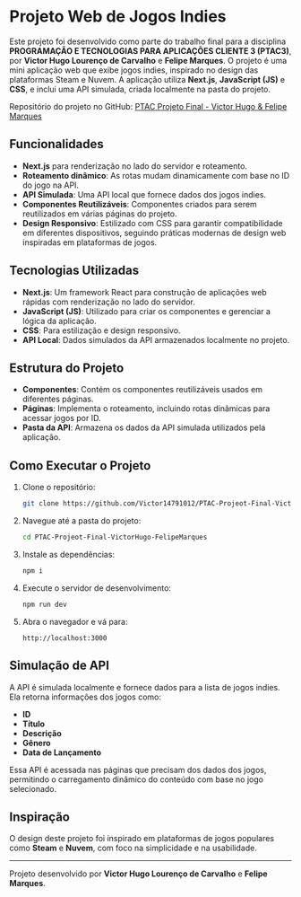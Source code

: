 
# Projeto Web de Jogos Indies

Este projeto foi desenvolvido como parte do trabalho final para a disciplina **PROGRAMAÇÃO E TECNOLOGIAS PARA APLICAÇÕES CLIENTE 3 (PTAC3)**, por **Victor Hugo Lourenço de Carvalho** e **Felipe Marques**. O projeto é uma mini aplicação web que exibe jogos indies, inspirado no design das plataformas Steam e Nuvem. A aplicação utiliza **Next.js**, **JavaScript (JS)** e **CSS**, e inclui uma API simulada, criada localmente na pasta do projeto.

Repositório do projeto no GitHub: [PTAC Projeto Final - Victor Hugo & Felipe Marques](https://github.com/Victor14791012/PTAC-Projeot-Final-VictorHugo-FelipeMarques)

## Funcionalidades

- **Next.js** para renderização no lado do servidor e roteamento.
- **Roteamento dinâmico**: As rotas mudam dinamicamente com base no ID do jogo na API.
- **API Simulada**: Uma API local que fornece dados dos jogos indies.
- **Componentes Reutilizáveis**: Componentes criados para serem reutilizados em várias páginas do projeto.
- **Design Responsivo**: Estilizado com CSS para garantir compatibilidade em diferentes dispositivos, seguindo práticas modernas de design web inspiradas em plataformas de jogos.

## Tecnologias Utilizadas

- **Next.js**: Um framework React para construção de aplicações web rápidas com renderização no lado do servidor.
- **JavaScript (JS)**: Utilizado para criar os componentes e gerenciar a lógica da aplicação.
- **CSS**: Para estilização e design responsivo.
- **API Local**: Dados simulados da API armazenados localmente no projeto.

## Estrutura do Projeto

- **Componentes**: Contém os componentes reutilizáveis usados em diferentes páginas.
- **Páginas**: Implementa o roteamento, incluindo rotas dinâmicas para acessar jogos por ID.
- **Pasta da API**: Armazena os dados da API simulada utilizados pela aplicação.

## Como Executar o Projeto

1. Clone o repositório:
   ```bash
   git clone https://github.com/Victor14791012/PTAC-Projeot-Final-VictorHugo-FelipeMarques.git
   ```

2. Navegue até a pasta do projeto:
   ```bash
   cd PTAC-Projeot-Final-VictorHugo-FelipeMarques
   ```

3. Instale as dependências:
   ```bash
   npm i
   ```

4. Execute o servidor de desenvolvimento:
   ```bash
   npm run dev
   ```

5. Abra o navegador e vá para:
   ```
   http://localhost:3000
   ```

## Simulação de API

A API é simulada localmente e fornece dados para a lista de jogos indies. Ela retorna informações dos jogos como:

- **ID**
- **Título**
- **Descrição**
- **Gênero**
- **Data de Lançamento**

Essa API é acessada nas páginas que precisam dos dados dos jogos, permitindo o carregamento dinâmico do conteúdo com base no jogo selecionado.

## Inspiração

O design deste projeto foi inspirado em plataformas de jogos populares como **Steam** e **Nuvem**, com foco na simplicidade e na usabilidade.

---

Projeto desenvolvido por **Victor Hugo Lourenço de Carvalho** e **Felipe Marques**.
